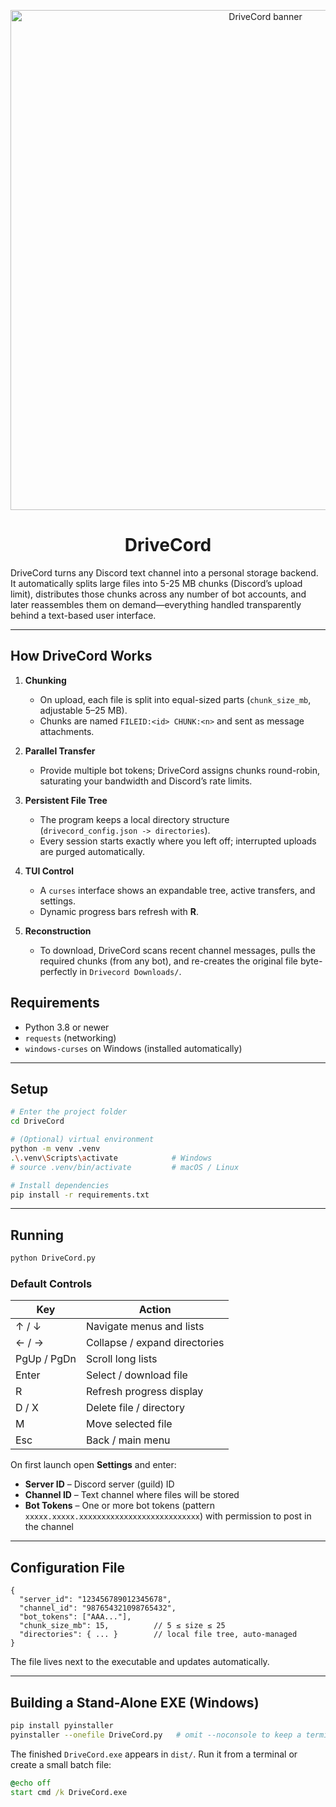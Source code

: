 
<p align="center">
  <img src="https://github.com/user-attachments/assets/d9b9d313-0919-45b8-be41-d42ac89bcd08" alt="DriveCord banner" width="800">
</p>

<h1 align="center">DriveCord</h1>

DriveCord turns any Discord text channel into a personal storage backend.  
It automatically splits large files into 5-25 MB chunks (Discord’s upload limit), distributes those chunks across any number of bot accounts, and later reassembles them on demand—everything handled transparently behind a text-based user interface.

---

## How DriveCord Works

1. **Chunking**  
   - On upload, each file is split into equal-sized parts (`chunk_size_mb`, adjustable 5–25 MB).  
   - Chunks are named `FILEID:<id> CHUNK:<n>` and sent as message attachments.

2. **Parallel Transfer**  
   - Provide multiple bot tokens; DriveCord assigns chunks round-robin, saturating your bandwidth and Discord’s rate limits.

3. **Persistent File Tree**  
   - The program keeps a local directory structure (`drivecord_config.json -> directories`).  
   - Every session starts exactly where you left off; interrupted uploads are purged automatically.

4. **TUI Control**  
   - A `curses` interface shows an expandable tree, active transfers, and settings.  
   - Dynamic progress bars refresh with **R**.

5. **Reconstruction**  
   - To download, DriveCord scans recent channel messages, pulls the required chunks (from any bot), and re-creates the original file byte-perfectly in `Drivecord Downloads/`.



## Requirements

* Python 3.8 or newer  
* `requests` (networking)  
* `windows-curses` on Windows (installed automatically)

---

## Setup

```bash
# Enter the project folder
cd DriveCord

# (Optional) virtual environment
python -m venv .venv
.\.venv\Scripts\activate            # Windows
# source .venv/bin/activate         # macOS / Linux

# Install dependencies
pip install -r requirements.txt
````

---

## Running

```bash
python DriveCord.py
```

### Default Controls

| Key         | Action                        |
| ----------- | ----------------------------- |
| ↑ / ↓       | Navigate menus and lists      |
| ← / →       | Collapse / expand directories |
| PgUp / PgDn | Scroll long lists             |
| Enter       | Select / download file        |
| R           | Refresh progress display      |
| D / X       | Delete file / directory       |
| M           | Move selected file            |
| Esc         | Back / main menu              |

On first launch open **Settings** and enter:

* **Server ID** – Discord server (guild) ID
* **Channel ID** – Text channel where files will be stored
* **Bot Tokens** – One or more bot tokens (pattern `xxxxx.xxxxx.xxxxxxxxxxxxxxxxxxxxxxxxxxx`) with permission to post in the channel

---

## Configuration File

```jsonc
{
  "server_id": "123456789012345678",
  "channel_id": "987654321098765432",
  "bot_tokens": ["AAA..."],
  "chunk_size_mb": 15,          // 5 ≤ size ≤ 25
  "directories": { ... }        // local file tree, auto-managed
}
```

The file lives next to the executable and updates automatically.

---

## Building a Stand-Alone EXE (Windows)

```bash
pip install pyinstaller
pyinstaller --onefile DriveCord.py   # omit --noconsole to keep a terminal window
```

The finished `DriveCord.exe` appears in `dist/`.
Run it from a terminal or create a small batch file:

```bat
@echo off
start cmd /k DriveCord.exe
```



